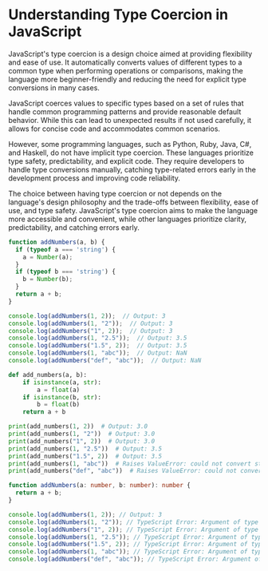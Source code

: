 # Understanding Type Coercion in JavaScript

JavaScript's type coercion is a design choice aimed at providing flexibility and ease of use. It automatically converts values of different types to a common type when performing operations or comparisons, making the language more beginner-friendly and reducing the need for explicit type conversions in many cases.

JavaScript coerces values to specific types based on a set of rules that handle common programming patterns and provide reasonable default behavior. While this can lead to unexpected results if not used carefully, it allows for concise code and accommodates common scenarios.

However, some programming languages, such as Python, Ruby, Java, C#, and Haskell, do not have implicit type coercion. These languages prioritize type safety, predictability, and explicit code. They require developers to handle type conversions manually, catching type-related errors early in the development process and improving code reliability.

The choice between having type coercion or not depends on the language's design philosophy and the trade-offs between flexibility, ease of use, and type safety. JavaScript's type coercion aims to make the language more accessible and convenient, while other languages prioritize clarity, predictability, and catching errors early.

```js
function addNumbers(a, b) {
  if (typeof a === 'string') {
    a = Number(a);
  }
  if (typeof b === 'string') {
    b = Number(b);
  }
  return a + b;
}

console.log(addNumbers(1, 2));  // Output: 3
console.log(addNumbers(1, "2"));  // Output: 3
console.log(addNumbers("1", 2));  // Output: 3
console.log(addNumbers(1, "2.5"));  // Output: 3.5
console.log(addNumbers("1.5", 2));  // Output: 3.5
console.log(addNumbers(1, "abc"));  // Output: NaN
console.log(addNumbers("def", "abc"));  // Output: NaN
```

```py
def add_numbers(a, b):
    if isinstance(a, str):
        a = float(a)
    if isinstance(b, str):
        b = float(b)
    return a + b

print(add_numbers(1, 2))  # Output: 3.0
print(add_numbers(1, "2"))  # Output: 3.0
print(add_numbers("1", 2))  # Output: 3.0
print(add_numbers(1, "2.5"))  # Output: 3.5
print(add_numbers("1.5", 2))  # Output: 3.5
print(add_numbers(1, "abc"))  # Raises ValueError: could not convert string to float: 'abc'
print(add_numbers("def", "abc"))  # Raises ValueError: could not convert string to float: 'def'
```

```ts
function addNumbers(a: number, b: number): number {
  return a + b;
}

console.log(addNumbers(1, 2)); // Output: 3
console.log(addNumbers(1, "2")); // TypeScript Error: Argument of type 'string' is not assignable to parameter of type 'number'.
console.log(addNumbers("1", 2)); // TypeScript Error: Argument of type 'string' is not assignable to parameter of type 'number'.
console.log(addNumbers(1, "2.5")); // TypeScript Error: Argument of type 'string' is not assignable to parameter of type 'number'.
console.log(addNumbers("1.5", 2)); // TypeScript Error: Argument of type 'string' is not assignable to parameter of type 'number'.
console.log(addNumbers(1, "abc")); // TypeScript Error: Argument of type 'string' is not assignable to parameter of type 'number'.
console.log(addNumbers("def", "abc")); // TypeScript Error: Argument of type 'string' is not assignable to parameter of type 'number'.
```